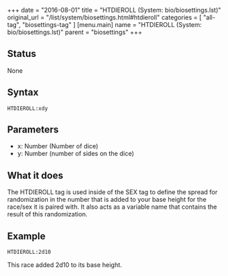 +++
date = "2016-08-01"
title = "HTDIEROLL (System: bio/biosettings.lst)"
original_url = "/list/system/biosettings.html#htdieroll"
categories = [ "all-tag", "biosettings-tag" ]
[menu.main]
    name = "HTDIEROLL (System: bio/biosettings.lst)"
    parent = "biosettings"
+++

## Status

None

## Syntax

`HTDIEROLL:xdy`

## Parameters

-   x: Number (Number of dice)
-   y: Number (number of sides on the dice)



What it does
------------

The HTDIEROLL tag is used inside of the SEX tag to define the spread for
randomization in the number that is added to your base height for the
race/sex it is paired with. It also acts as a variable name that
contains the result of this randomization.

Example
-------

`HTDIEROLL:2d10`

This race added 2d10 to its base height.

